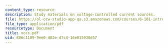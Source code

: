 ```yaml
---
content_type: resource
description: Study materials on voltage-controlled current sources.
file: https://ol-ocw-studio-app-qa.s3.amazonaws.com/courses/6-101-introductory-analog-electronics-laboratory-spring-2007/806c11099ee0d02ed7c416e815938d57_vccs.pdf
file_type: application/pdf
resourcetype: Document
title: vccs.pdf
uid: 806c1109-9ee0-d02e-d7c4-16e815938d57
---
```

